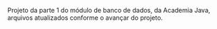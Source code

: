 Projeto da parte 1 do módulo de banco de dados, da Academia Java, arquivos atualizados conforme o  avançar do projeto.

